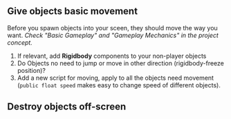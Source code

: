 ## Give objects basic movement
Before you spawn objects into your sceen, they should move the way you want.
*Check "Basic Gameplay" and "Gameplay Mechanics" in the project concept.*
1. If relevant, add **Rigidbody** components to your non-player objects
2. Do Objects no need to jump or move in other direction (rigidbody-freeze position)?
3. Add a new script for moving, apply to all the objects need movement (`public float speed` makes easy to change speed of different objects).
## Destroy objects off-screen
<sub></sub>
